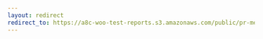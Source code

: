 ```yaml
---
layout: redirect
redirect_to: https://a8c-woo-test-reports.s3.amazonaws.com/public/pr-merge/37438/api/index.html
---
```

